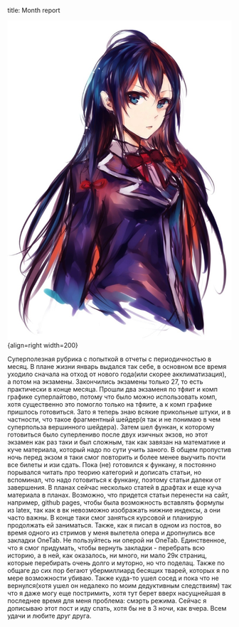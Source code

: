 title: Month report

![](/blog/static/img/lyjOWcGTYnc.jpg){align=right width=200}

Суперполезная рубрика с попыткой в отчеты с периодичностью в месяц. В плане жизни январь выдался так себе, в основном все время уходило сначала на отход от нового года(или скорее акклиматизация), а потом на экзамены. Закончились экзамены только 27, то есть практически в конце месяца. Прошли два экзаменя по тфяит и комп графике суперлайтово, потому что было можно использовать комп, хотя существенно это помогло только на тфяите, а к комп графике пришлось готовиться. Зато я теперь знаю всякие прикольные штуки, и в частности, что такое фрагментный шейдер(я так и не понимаю в чем суперпольза вершинного шейдера). Затем шел функан, к которому готовиться было суперлениво после двух изичных экзов, но этот экзамен как раз таки и был сложным, так как завязан на математике и куче материала, который надо по сути учить заного. В общем пропустив ночь перед экзом я таки смог повторить и более менее выучить почти все билеты и изи сдать. Пока (не) готовился к функану, я постоянно порывался читать про теорию категорий и дописать статьи, но вспоминал, что надо готовиться к функану, поэтому статьи далеки от завершения. В планах сейчас несколько статей в драфтах и еще куча материала в планах. Возможно, что придется статьи перенести на сайт, например, github pages, чтобы была возможность вставлять формулы из latex, так как в вк невозможно изображать нижние индексы, а они часто важны. В конце таки смог заняться курсовой и планирую продолжать ей заниматься. Также, как я писал в одном из постов, во время одного из стримов у меня вылетела опера и дропнулись все закладки OneTab. Не пользуйтесь ни оперой ни OneTab. Единственное, что я смог придумать, чтобы вернуть закладки - перебрать всю историю, а в ней, как оказалось, ни много, ни мало 29к страниц, которые перебирать очень долго и муторно, но что поделац. Также по общаге до сих пор бегают убермиллиард бесящих тварей, которых я по мере возможности убиваю. Также куда-то ушел сосед и пока что не вернулся(хотя ушел он недалеко по моим дедуктивным следствиям) так что я даже могу еще постримить, хотя тут берет вверх насущнейшая в последнее время для меня проблема: смэрть режима. Сейчас я дописываю этот пост и иду спать, хотя бы не в 3 ночи, как вчера. Всем удачи и любите друг друга.
